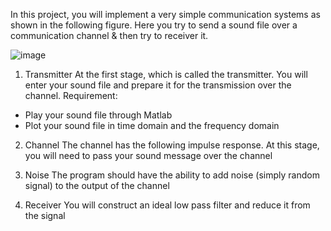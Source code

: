 In this project, you will implement a very simple communication systems as shown in the
following figure. Here you try to send a sound file over a communication channel & then try
to receiver it.

![image](https://user-images.githubusercontent.com/114269455/192126322-35a7f773-a208-4028-a72b-06853c2c84c3.png)

1. Transmitter
At the first stage, which is called the transmitter. You will enter your sound file and prepare
it for the transmission over the channel.
Requirement:
- Play your sound file through Matlab
- Plot your sound file in time domain and the frequency domain

2. Channel
The channel has the following impulse response. At this stage, you will need to pass your
sound message over the channel

3. Noise
The program should have the ability to add noise (simply random signal) to the
output of the channel

4. Receiver
You will construct an ideal low pass filter and reduce it from the signal
